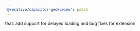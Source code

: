 ```yaml
---
'@recative/capacitor-geckoview': patch
---
```


feat: add support for delayed loading and bug fixes for extension
